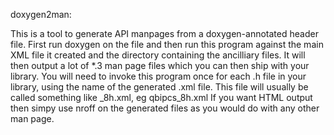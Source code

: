 doxygen2man:

This is a tool to generate API manpages from a doxygen-annotated header file.
First run doxygen on the file and then run this program against the main XML file
it created and the directory containing the ancilliary files. It will then
output a lot of *.3 man page files which you can then ship with your library.
You will need to invoke this program once for each .h file in your library,
using the name of the generated .xml file. This file will usually be called
something like <include-file>_8h.xml, eg qbipcs_8h.xml
If you want HTML output then simpy use nroff on the generated files as you
would do with any other man page.
